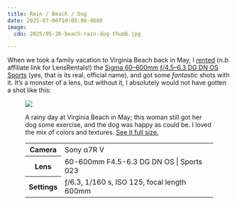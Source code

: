 ```yaml
---
title: Rain / Beach / Dog
date: 2025-07-06T10:05:00-0600
image:
  cdn: 2025/05-26-beach-rain-dog-thumb.jpg

---
```


When we took a family vacation to Virginia Beach back in May, I [rented][aff] (*n.b.* affiliate link for LensRentals!) the [Sigma 60–600mm ƒ/4.5–6.3 <span class="all-smcp">DG DN OS</span> Sports][lens] (yes, that is its real, official name), and got some *fantastic* shots with it. It’s a monster of a lens, but without it, I absolutely would not have gotten a shot like this:

[aff]: https://share.lensrentals.com/x/bZD7Ca
[lens]: https://www.lensrentals.com/rent/sigma-60-600mm-f4.5-6.3-dg-dn-os-sports-for-sony-e

<figure>
<a href="https://cdn.chriskrycho.com/images/2025/05-26-beach-rain-dog.jpg"><img src="https://cdn.chriskrycho.com/images/2025/05-26-beach-rain-dog-thumb.jpg"></a>
<figcaption>
<p>A rainy day at Virginia Beach in May; this woman still got her dog some exercise, and the dog was happy as could be. I loved the mix of colors and textures. <a href="https://cdn.chriskrycho.com/images/2025/05-26-beach-rain-dog.jpg">See it full size.</a></p>
<table>
<tr><th scope="row">Camera</th><td>Sony α7R V</td></tr>
<tr><th scope="row">Lens</th><td>60-600mm F4.5-6.3 DG DN OS | Sports 023</td></tr>
<tr><th scope="row">Settings</th><td>ƒ/6.3, 1/160 s, <span class="smcp">ISO</span> 125, focal length 600mm</td></tr>
</table>
</figcaption>
</figure>
